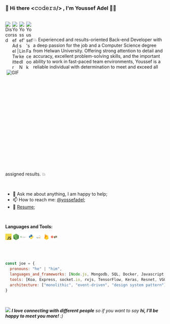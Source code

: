 ### 👋 Hi there <𝚌𝚘𝚍𝚎𝚛𝚜/> , I'm Youssef Adel 👨‍💻
<br>

<a href="https://discord.gg/D2CjYkjb">
  <img align="left" alt="Discord" width="22px" src="https://raw.githubusercontent.com/peterthehan/peterthehan/master/assets/discord.svg" />
</a>
<a href="https://twitter.com/youssefadel1998">
  <img align="left" alt="Yossef Adel | Twitter" width="22px" src="https://raw.githubusercontent.com/peterthehan/peterthehan/master/assets/twitter.svg" />
</a>
<a href="https://www.linkedin.com/in/youssef-adel-b5b34a124/">
  <img align="left" alt="Yossef's LinkedIN" width="22px" src="https://raw.githubusercontent.com/peterthehan/peterthehan/master/assets/linkedin.svg" />
</a>
<a href="https://www.facebook.com/youssef.adel.100">
  <img align="left" alt="Youssef's Faceook" width="22px" src="https://raw.githubusercontent.com/peterthehan/peterthehan/master/assets/facebook.svg" />
</a>
<br>
<br>
  <img align="right" alt="GIF" src="https://github.com/abhisheknaiidu/abhisheknaiidu/blob/master/code.gif?raw=true" width="500" height="320" />

:collision: Experienced and results-oriented Back-end Developer with a deep passion for the job and a Computer Science degree from Helwan University. Offering strong attention to detail and accuracy, excellent problem-solving skills, and the important ability to work in fast-paced team environments, Youssef is a reliable individual with determination to meet and exceed all assigned results. :collision:
 

<br>

- 💬 Ask me about anything, I am happy to help;
- 📫 How to reach me: [@yossefadel](https://twitter.com/youssefadel1998);
- 📝 [Resume](https://drive.google.com/file/d/1lslH6uMm1glPuOaJn13qSCuXrzDw4rNg/view?usp=sharing);

<br>

**Languages and Tools:**  

<code><img height="20" src="https://raw.githubusercontent.com/github/explore/80688e429a7d4ef2fca1e82350fe8e3517d3494d/topics/javascript/javascript.png"></code>
<code><img height="20" src="https://raw.githubusercontent.com/github/explore/80688e429a7d4ef2fca1e82350fe8e3517d3494d/topics/nodejs/nodejs.png"></code>
<code><img height="20" src="https://raw.githubusercontent.com/github/explore/80688e429a7d4ef2fca1e82350fe8e3517d3494d/topics/mongodb/mongodb.png"></code>
<code><img height="20" src="https://raw.githubusercontent.com/github/explore/80688e429a7d4ef2fca1e82350fe8e3517d3494d/topics/python/python.png"></code>
<code><img height="20" src="https://raw.githubusercontent.com/github/explore/80688e429a7d4ef2fca1e82350fe8e3517d3494d/topics/mysql/mysql.png"></code>
<code><img height="20" src="https://raw.githubusercontent.com/github/explore/80688e429a7d4ef2fca1e82350fe8e3517d3494d/topics/firebase/firebase.png"></code>
<code><img height="20" src="https://raw.githubusercontent.com/github/explore/80688e429a7d4ef2fca1e82350fe8e3517d3494d/topics/git/git.png"></code>

<br>
<br>

```javascript
const joe = {
  pronouns: "he" | "him",
  languages_and_frameworks: [Node.js, Mongodb, SQL, Docker, Javascript, HTML, CSS, Python],
  tools: [Koa, Express, socket.io, rxjs, TensorFlow, Keras, Resnet, VGGNET],
  architecture: ["monolithic", "event-driven", "design system pattern"]
}
```
<br>

<img src="https://media.giphy.com/media/LnQjpWaON8nhr21vNW/giphy.gif" width="60"> <em><b>I love connecting with different people</b> so if you want to say <b>hi, I'll be happy to meet you more!</b> :)</em>
